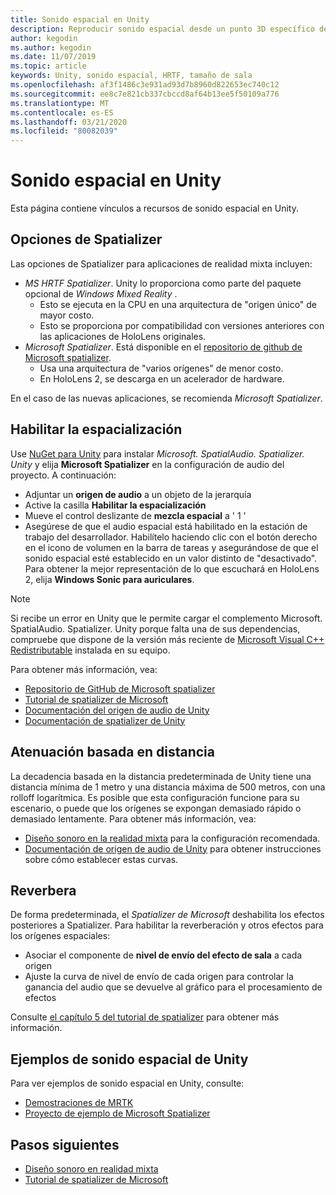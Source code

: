```yaml
---
title: Sonido espacial en Unity
description: Reproducir sonido espacial desde un punto 3D específico dentro de la escena de Unity.
author: kegodin
ms.author: kegodin
ms.date: 11/07/2019
ms.topic: article
keywords: Unity, sonido espacial, HRTF, tamaño de sala
ms.openlocfilehash: af3f1486c3e931ad93d7b8960d822653ec740c12
ms.sourcegitcommit: ee8c7e821cb337cbccd8af64b13ee5f50109a776
ms.translationtype: MT
ms.contentlocale: es-ES
ms.lasthandoff: 03/21/2020
ms.locfileid: "80082039"
---
```

# <a name="spatial-sound-in-unity"></a>Sonido espacial en Unity

Esta página contiene vínculos a recursos de sonido espacial en Unity.

## <a name="spatializer-options"></a>Opciones de Spatializer
Las opciones de Spatializer para aplicaciones de realidad mixta incluyen:
* *MS HRTF Spatializer*. Unity lo proporciona como parte del paquete opcional de *Windows Mixed Reality* .
  * Esto se ejecuta en la CPU en una arquitectura de "origen único" de mayor costo.
  * Esto se proporciona por compatibilidad con versiones anteriores con las aplicaciones de HoloLens originales.
* *Microsoft Spatializer*. Está disponible en el [repositorio de github de Microsoft spatializer](https://github.com/microsoft/spatialaudio-unity).
  * Usa una arquitectura de "varios orígenes" de menor costo.
  * En HoloLens 2, se descarga en un acelerador de hardware.

En el caso de las nuevas aplicaciones, se recomienda *Microsoft Spatializer*.

## <a name="enable-spatialization"></a>Habilitar la espacialización

Use [NuGet para Unity](https://github.com/GlitchEnzo/NuGetForUnity/releases/latest) para instalar _Microsoft. SpatialAudio. Spatializer. Unity_ y elija **Microsoft Spatializer** en la configuración de audio del proyecto. A continuación:
* Adjuntar un **origen de audio** a un objeto de la jerarquía
* Active la casilla **Habilitar la espacialización**
* Mueve el control deslizante de **mezcla espacial** a ' 1 '
* Asegúrese de que el audio espacial está habilitado en la estación de trabajo del desarrollador. Habilítelo haciendo clic con el botón derecho en el icono de volumen en la barra de tareas y asegurándose de que el sonido espacial esté establecido en un valor distinto de "desactivado". Para obtener la mejor representación de lo que escuchará en HoloLens 2, elija **Windows Sonic para auriculares**.

>[!NOTE]
>Si recibe un error en Unity que le permite cargar el complemento Microsoft. SpatialAudio. Spatializer. Unity porque falta una de sus dependencias, compruebe que dispone de la versión más reciente de [Microsoft Visual C++ Redistributable](https://support.microsoft.com/en-us/help/2977003/the-latest-supported-visual-c-downloads) instalada en su equipo.

Para obtener más información, vea:
* [Repositorio de GitHub de Microsoft spatializer](https://github.com/microsoft/spatialaudio-unity)
* [Tutorial de spatializer de Microsoft](unity-spatial-audio-ch1.md)
* [Documentación del origen de audio de Unity](https://docs.unity3d.com/2019.3/Documentation/Manual/class-AudioSource.html)
* [Documentación de spatializer de Unity](https://docs.unity3d.com/Manual/VRAudioSpatializer.html)

## <a name="distance-based-attenuation"></a>Atenuación basada en distancia
La decadencia basada en la distancia predeterminada de Unity tiene una distancia mínima de 1 metro y una distancia máxima de 500 metros, con una rolloff logarítmica. Es posible que esta configuración funcione para su escenario, o puede que los orígenes se expongan demasiado rápido o demasiado lentamente. Para obtener más información, vea:
* [Diseño sonoro en la realidad mixta](spatial-sound-design.md) para la configuración recomendada.
* [Documentación de origen de audio de Unity](https://docs.unity3d.com/2019.3/Documentation/Manual/class-AudioSource.html) para obtener instrucciones sobre cómo establecer estas curvas.

## <a name="reverb"></a>Reverbera
De forma predeterminada, el _Spatializer de Microsoft_ deshabilita los efectos posteriores a Spatializer. Para habilitar la reverberación y otros efectos para los orígenes espaciales:
* Asociar el componente de **nivel de envío del efecto de sala** a cada origen
* Ajuste la curva de nivel de envío de cada origen para controlar la ganancia del audio que se devuelve al gráfico para el procesamiento de efectos

Consulte [el capítulo 5 del tutorial de spatializer](unity-spatial-audio-ch5.md) para obtener más información.

## <a name="unity-spatial-sound-examples"></a>Ejemplos de sonido espacial de Unity
Para ver ejemplos de sonido espacial en Unity, consulte:
* [Demostraciones de MRTK](https://github.com/microsoft/MixedRealityToolkit-Unity/tree/mrtk_release/Assets/MixedRealityToolkit.Examples/Demos/Audio)
* [Proyecto de ejemplo de Microsoft Spatializer](https://github.com/microsoft/spatialaudio-unity/tree/master/Samples/MicrosoftSpatializerSample)

## <a name="next-steps"></a>Pasos siguientes
* [Diseño sonoro en realidad mixta](spatial-sound-design.md)
* [Tutorial de spatializer de Microsoft](unity-spatial-audio-ch1.md)

